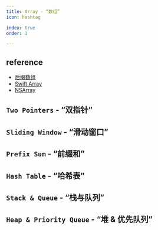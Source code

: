 ```yaml
---
title: Array - “数组”
icon: hashtag

index: true
order: 1

---
```


<!-- more -->

## reference

- [后缀数组](https://visualgo.net/zh/suffixarray/print)
- [Swift Array](https://github.com/apple/swift/blob/main/stdlib/public/core/Array.swift)
- [NSArray](https://github.com/apple/swift-corelibs-foundation/blob/main/Sources/Foundation/NSArray.swift)

## `Two Pointers` - “双指针”

<!-- 删除有序数组中的重复项 -->
<!-- @include: @leetcode/problems/0x0000.md#0026 -->



## `Sliding Window` - “滑动窗口”



## `Prefix Sum` - “前缀和”



## `Hash Table` - “哈希表”



## `Stack & Queue` - “栈与队列”



## `Heap & Priority Queue` - “堆 & 优先队列”


